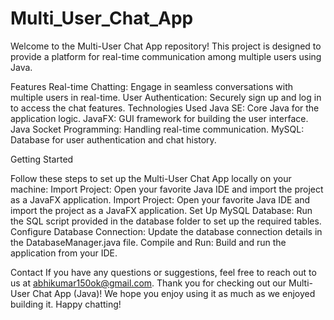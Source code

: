 # Multi_User_Chat_App

Welcome to the Multi-User Chat App repository! This project is designed to provide a platform for real-time communication among multiple users using Java.

Features
Real-time Chatting: Engage in seamless conversations with multiple users in real-time. User Authentication: Securely sign up and log in to access the chat features.
Technologies Used
Java SE: Core Java for the application logic.
JavaFX: GUI framework for building the user interface.
Java Socket Programming: Handling real-time communication.
MySQL: Database for user authentication and chat history.

Getting Started

Follow these steps to set up the Multi-User Chat App locally on your machine:
Import Project: Open your favorite Java IDE and import the project as a JavaFX application.
Import Project: Open your favorite Java IDE and import the project as a JavaFX application.
Set Up MySQL Database: Run the SQL script provided in the database folder to set up the required tables.
Configure Database Connection: Update the database connection details in the DatabaseManager.java file.
Compile and Run: Build and run the application from your IDE.

Contact
If you have any questions or suggestions, feel free to reach out to us at abhikumar150ok@gmail.com.
Thank you for checking out our Multi-User Chat App (Java)! We hope you enjoy using it as much as we enjoyed building it.
Happy chatting!
